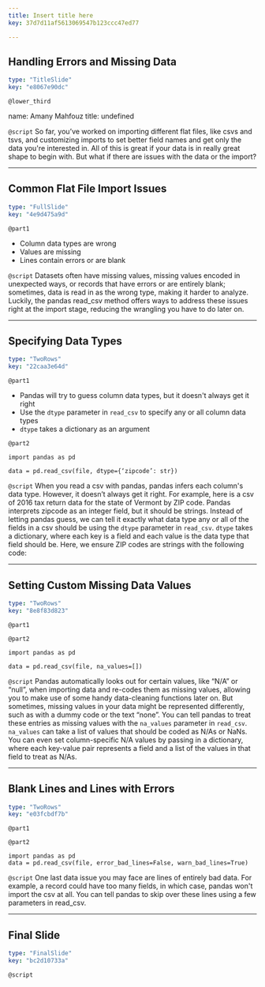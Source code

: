 ```yaml
---
title: Insert title here
key: 37d7d11af5613069547b123ccc47ed77

---
```

## Handling Errors and Missing Data

```yaml
type: "TitleSlide"
key: "e8067e90dc"
```

`@lower_third`

name: Amany Mahfouz
title: undefined


`@script`
So far, you’ve worked on importing different flat files, like csvs and tsvs, and customizing imports to set better field names and get only the data you're interested in. All of this is great if your data is in really great shape to begin with. But what if there are issues with the data or the import?


---
## Common Flat File Import Issues

```yaml
type: "FullSlide"
key: "4e9d475a9d"
```

`@part1`
* Column data types are wrong
* Values are missing
* Lines contain errors or are blank


`@script`
Datasets often have missing values, missing values encoded in unexpected ways, or records that have errors or are entirely blank; sometimes, data is read in as the wrong type, making it harder to analyze. Luckily, the pandas read_csv method offers ways to address these issues right at the import stage, reducing the wrangling you have to do later on.


---
## Specifying Data Types

```yaml
type: "TwoRows"
key: "22caa3e64d"
```

`@part1`
* Pandas will try to guess column data types, but it doesn't always get it right
* Use the `dtype` parameter in `read_csv` to specify any or all column data types
* `dtype` takes a dictionary as an argument


`@part2`
```
import pandas as pd

data = pd.read_csv(file, dtype={‘zipcode’: str})
```


`@script`
When you read a csv with pandas, pandas infers each column's data type. However, it doesn’t always get it right. For example, here is a csv of 2016 tax return data for the state of Vermont by ZIP code. Pandas interprets zipcode as an integer field, but it should be strings.
Instead of letting pandas guess, we can tell it exactly what data type any or all of the fields in a csv should be using the ```dtype``` parameter in ```read_csv```.
```dtype``` takes a dictionary, where each key is a field and each value is the data type that field should be. Here, we ensure ZIP codes are strings with the following code:


---
## Setting Custom Missing Data Values

```yaml
type: "TwoRows"
key: "8e8f83d823"
```

`@part1`



`@part2`
```
import pandas as pd

data = pd.read_csv(file, na_values=[])
```


`@script`
Pandas automatically looks out for certain values, like “N/A” or “null”,  when importing data and re-codes them as missing values, allowing you to make use of some handy data-cleaning functions later on.  But sometimes, missing values in your data might be represented differently, such as with a dummy code or the text “none”.
You can tell pandas to treat these entries as missing values with the ```na_values``` parameter in ```read_csv```.
```na_values``` can take a list of values that should be coded as N/As or NaNs. You can even set column-specific N/A values by passing in a dictionary, where each key-value pair represents a field and a list of the values in that field to treat as N/As.


---
## Blank Lines and Lines with Errors

```yaml
type: "TwoRows"
key: "e03fcbdf7b"
```

`@part1`



`@part2`
```
import pandas as pd
data = pd.read_csv(file, error_bad_lines=False, warn_bad_lines=True)
```


`@script`
One last data issue you may face are lines of entirely bad data. For example, a record could have too many fields, in which case, pandas won't import the csv at all. You can tell pandas to skip over these lines using a few parameters in read_csv.


---
## Final Slide

```yaml
type: "FinalSlide"
key: "bc2d10733a"
```

`@script`



